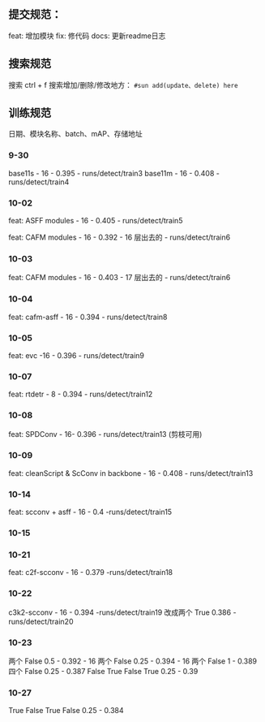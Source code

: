 ## 提交规范：
feat: 增加模块
fix: 修代码
docs: 更新readme日志
## 搜索规范
搜索 ctrl + f 搜索增加/删除/修改地方：
`#sun add(update、delete) here`  
## 训练规范
日期、模块名称、batch、mAP、存储地址
### 9-30
base11s - 16 - 0.395 - runs/detect/train3 
base11m - 16 - 0.408 - runs/detect/train4
### 10-02
feat: ASFF modules - 16 - 0.405 - runs/detect/train5

feat: CAFM modules - 16 - 0.392 - 16 层出去的 - runs/detect/train6

### 10-03
feat: CAFM modules - 16 - 0.403 - 17 层出去的 - runs/detect/train6
### 10-04
feat: cafm-asff - 16 - 0.394 - runs/detect/train8
### 10-05
feat: evc -16 - 0.396 - runs/detect/train9
### 10-07
feat: rtdetr - 8 - 0.394 - runs/detect/train12
### 10-08
feat: SPDConv - 16- 0.396 - runs/detect/train13   (剪枝可用)
### 10-09
feat: cleanScript & ScConv in backbone - 16 - 0.408 - runs/detect/train13
### 10-14
feat: scconv + asff - 16 - 0.4 -runs/detect/train15
### 10-15
### 10-21
feat: c2f-scconv - 16 - 0.379 -runs/detect/train18
### 10-22
c3k2-scconv - 16 - 0.394 -runs/detect/train19
改成两个 True 0.386 -runs/detect/train20
### 10-23
两个 False 0.5 - 0.392 - 16
两个 False 0.25 - 0.394 - 16
两个 False 1 - 0.389
四个 False 0.25 - 0.387
False True False True 0.25 - 0.39
### 10-27
True False True False 0.25 - 0.384